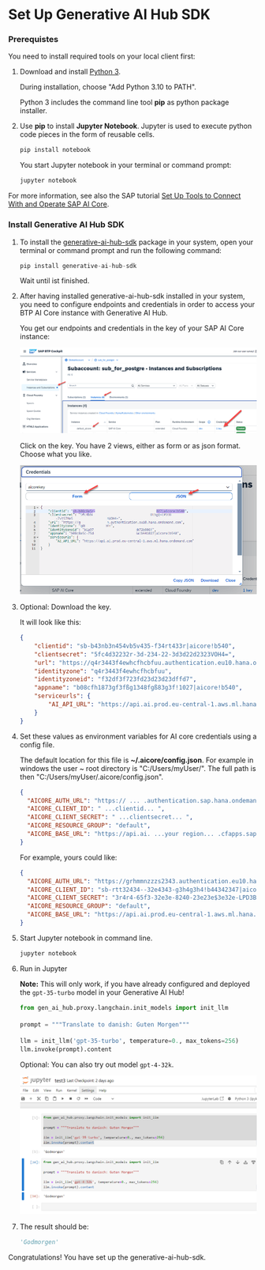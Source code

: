 # Set Up Generative AI Hub SDK


### Prerequistes

You need to install required tools on your local client first:

1. Download and install [Python 3](https://www.python.org/downloads/).  

    During installation, choose "Add Python 3.10 to PATH".

    Python 3 includes the command line tool **pip** as python package installer.

2. Use **pip** to install **Jupyter Notebook**. Jupyter is used to execute python code pieces in the form of reusable cells.

    ```Python
    pip install notebook
    ```

    You start Jupyter notebook in your terminal or command prompt:

    ```Python
    jupyter notebook
    ```

For more information, see also the SAP tutorial [Set Up Tools to Connect With and Operate SAP AI Core](https://developers.sap.com/tutorials/ai-core-setup.html#5d9f2539-e1ce-4804-9baa-52a4b8e995d5).


### Install Generative AI Hub SDK

1. To install the [generative-ai-hub-sdk](https://pypi.org/project/generative-ai-hub-sdk/) package in your system, open your terminal or command prompt and run the following command:

    ```Python
    pip install generative-ai-hub-sdk
    ```
    Wait until ist finished.

2. After having installed generative-ai-hub-sdk installed in your system, you need to configure endpoints and credentials in order to access your BTP AI Core instance with Generative AI Hub. 

    You get our endpoints and credentials in the key of your SAP AI Core instance:

 
    ![AI Core key in instances and subscriptions](images/40_genai_aic_key.png)

    Click on the key. You have 2 views, either as form or as json format. Choose what you like.

    ![](images/41_genai_aic_key2.png)


3. Optional: Download the key.

    It will look like this:

    ```JSON
    {
        "clientid": "sb-b43nb3n454vb5v435-f34rt433r|aicore!b540",
        "clientsecret": "5fc4d32232r-3d-234-22-3d3d22d2323VOH4=",
        "url": "https://q4r3443f4ewhcfhcbfuu.authentication.eu10.hana.ondemand.com",
        "identityzone": "q4r3443f4ewhcfhcbfuu",
        "identityzoneid": "f32df3f723fd23d23d23dffd7",
        "appname": "b08cfh1873gf3fßg1348fgß83g3f!1027|aicore!b540",
        "serviceurls": {
            "AI_API_URL": "https://api.ai.prod.eu-central-1.aws.ml.hana.ondemand.com"
        }
    }
    ```


4. Set these values as environment variables for AI core credentials using a config file. 

    The default location for this file is **~/.aicore/config.json**. For example in windows the user ~ root directory is "C:/Users/myUser/". The full path is then "C:/Users/myUser/.aicore/config.json".


    ```JSON
    {
      "AICORE_AUTH_URL": "https:// ... .authentication.sap.hana.ondemand.com",
      "AICORE_CLIENT_ID": " ...clientid... ",
      "AICORE_CLIENT_SECRET": " ...clientsecret... ",
      "AICORE_RESOURCE_GROUP": "default",
      "AICORE_BASE_URL": "https://api.ai. ...your region... .cfapps.sap.hana.ondemand.com/v2"
    }
    ```

    For example, yours could like: 

    ```JSON
    {
      "AICORE_AUTH_URL": "https://grhmmnzzzs2343.authentication.eu10.hana.ondemand.com",
      "AICORE_CLIENT_ID": "sb-rtt32434--32e4343-g3h4g3h4!b44342347|aicore!b540",
      "AICORE_CLIENT_SECRET": "3r4r4-65f3-32e3e-8240-23e23e$3e32e-LPD3B-3e23e23e32e3=",
      "AICORE_RESOURCE_GROUP": "default",
      "AICORE_BASE_URL": "https://api.ai.prod.eu-central-1.aws.ml.hana.ondemand.com/v2"
    }
    ```

5. Start Jupyter notebook in command line. 

    ```Python
    jupyter notebook
    ```

6. Run in Jupyter

    **Note:** This will only work, if you have already configured and deployed the `gpt-35-turbo` model in your Generative AI Hub!

    ```PYTHON
    from gen_ai_hub.proxy.langchain.init_models import init_llm

    prompt = """Translate to danish: Guten Morgen"""

    llm = init_llm('gpt-35-turbo', temperature=0., max_tokens=256)
    llm.invoke(prompt).content
    ```

    Optional: You can also try out model `gpt-4-32k`.


    ![Jupyter notebook](images/42_genai_jupyter.png)

7. The result should be:

    ```PYTHON
    'Godmorgen'
    ```

Congratulations! You have set up the generative-ai-hub-sdk.
